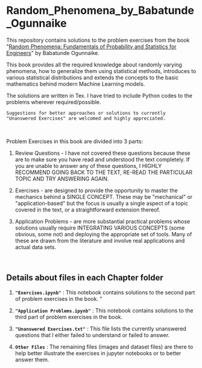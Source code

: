 # Random_Phenomena_by_Babatunde_Ogunnaike

This repository contains solutions to the problem exercises from the book "[Random Phenomena: Fundamentals of Probability and Statistics for Engineers](https://www.amazon.com/Random-Phenomena-Fundamentals-Probability-Statistics/dp/1420044974/ref=pd_sbs_14_1?_encoding=UTF8&pd_rd_i=1420044974&pd_rd_r=9KB0JV1BCNX8S18B6SWD&pd_rd_w=hypGN&pd_rd_wg=6CsGZ&psc=1&refRID=9KB0JV1BCNX8S18B6SWD)" by Babatunde Ogunnaike.

This book provides all the required knowledge about randomly varying phenomena, how to generalize them using statistical methods, introduces to various statistical distributions and extends the concepts to the basic mathematics behind modern Machine Learning models.

The solutions are written in Tex. I have tried to include Python codes to the problems wherever required/possible. 

`Suggestions for better approaches or solutions to currently "Unanswered Exercises" are welcomed and highly appreciated.`

<br>

Problem Exercises in this book are divided into 3 parts:

1. Review Questions - I have not covered these questions because these are to make sure you have read and understood the text completely. If you are unable to answer any of these questions, I HIGHLY RECOMMEND GOING BACK TO THE TEXT, RE-READ THE PARTICULAR TOPIC AND TRY ANSWERING AGAIN.

2. Exercises - are designed to provide the opportunity to master the mechanics behind a SINGLE CONCEPT. These may be "mechanical" or "application-based" but the focus is usually a single aspect of a topic covered in the text, or a straightforward extension thereof.

3. Application Problems - are more substantial practical problems whose solutions usually require INTEGRATING VARIOUS CONCEPTS (some obvious, some not) and deploying the appropriate set of tools. Many of these are drawn from the literature and involve real applications and actual data sets.

<br>

## Details about files in each Chapter folder

1. __`"Exercises.ipynb"`__ : This notebook contains solutions to the second part of problem exercises in the book.
"
2. __`"Application Problems.ipynb"`__ : This notebook contains solutions to the third part of problem exercises in the book.

3. __`"Unanswered Exercises.txt"`__ : This file lists the currently unanswered questions that I either failed to understand or failed to answer.

4. __`Other Files`__ : The remaining files (images and dataset files) are there to help better illustrate the exercises in jupyter notebooks or to better answer them.










